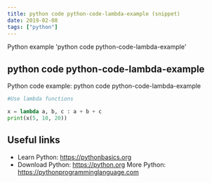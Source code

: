 ```yaml
---
title: python code python-code-lambda-example (snippet)
date: 2019-02-08
tags: ["python"]
---
```

Python example 'python code python-code-lambda-example'


## python code python-code-lambda-example

Python code example: python code python-code-lambda-example

```python
#Use lambda functions

x = lambda a, b, c : a + b + c
print(x(5, 10, 20))


```

## Useful links

- Learn Python: https://pythonbasics.org
- Download Python: https://python.org
More Python: https://pythonprogramminglanguage.com
